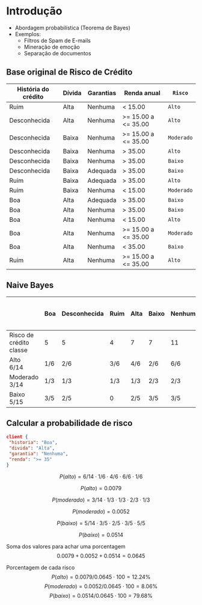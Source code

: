 # Introdução

- Abordagem probabilística (Teorema de Bayes)
- Exemplos:
  - Filtros de Spam de E-mails
  - Mineração de emoção
  - Separação de documentos

## Base original de Risco de Crédito

| História do crédito | Dívida | Garantias | Renda anual         | `Risco`    |
| ------------------- | ------ | --------- | ------------------- | ---------- |
| Ruim                | Alta   | Nenhuma   | < 15.00             | `Alto`     |
| Desconhecida        | Alta   | Nenhuma   | >= 15.00 a <= 35.00 | `Alto`     |
| Desconhecida        | Baixa  | Nenhuma   | >= 15.00 a <= 35.00 | `Moderado` |
| Desconhecida        | Baixa  | Nenhuma   | > 35.00             | `Alto`     |
| Desconhecida        | Baixa  | Nenhuma   | > 35.00             | `Baixo`    |
| Desconhecida        | Baixa  | Adequada  | > 35.00             | `Baixo`    |
| Ruim                | Baixa  | Adequada  | > 35.00             | `Alto`     |
| Ruim                | Baixa  | Nenhuma   | < 15.00             | `Moderado` |
| Boa                 | Alta   | Adequada  | > 35.00             | `Baixo`    |
| Boa                 | Alta   | Nenhuma   | > 35.00             | `Baixo`    |
| Boa                 | Alta   | Nenhuma   | < 15.00             | `Alto`     |
| Boa                 | Alta   | Nenhuma   | >= 15.00 a <= 35.00 | `Moderado` |
| Boa                 | Alta   | Nenhuma   | < 35.00             | `Baixo`    |
| Ruim                | Alta   | Nenhuma   | >= 15.00 a <= 35.00 | `Alto`     |

## Naive Bayes

|                               | Boa | Desconhecida | Ruim | Alta | Baixo | Nenhuma | Adequada | < 15.00 | >= 15.00 a <= 35.00 | > 35.00 |
| ----------------------------- | --- | ------------ | ---- | ---- | ----- | ------- | -------- | ------- | ------------------- | ------- |
| Risco de crédito </br> classe | 5   | 5            | 4    | 7    | 7     | 11      | 3        | 3       | 4                   | 7       |
| Alto </br>6/14                | 1/6 | 2/6          | 3/6  | 4/6  | 2/6   | 6/6     | 0        | 3/6     | 2/6                 | 1/6     |
| Moderado </br>3/14            | 1/3 | 1/3          | 1/3  | 1/3  | 2/3   | 2/3     | 1/3      | 0       | 2/3                 | 1/3     |
| Baixo </br>5/15               | 3/5 | 2/5          | 0    | 2/5  | 3/5   | 3/5     | 2/5      | 0       | 0                   | 5/5     |

## Calcular a probabilidade de risco

```json
client {
 "historia": "Boa",
 "divida": "Alta",
 "garantia": "Nenhuma",
 "renda": ">= 35"
}
```

$$ P(alto) = 6/14\cdot1/6\cdot4/6\cdot6/6\cdot1/6 $$

$$ P(alto) = 0.0079 $$

$$ P(moderado) = 3/14\cdot1/3\cdot1/3\cdot2/3\cdot1/3 $$

$$ P(moderado) = 0.0052 $$

$$ P(baixo) = 5/14\cdot3/5\cdot2/5\cdot3/5\cdot5/5 $$

$$ P(baixo) = 0.0514 $$

Soma dos valores para achar uma porcentagem
$$ 0.0079+0.0052+0.0514 = 0.0645 $$

Porcentagem de cada risco
$$ P(alto) = 0.0079/0.0645\cdot100 = 12.24\% $$
$$ P(moderado) = 0.0052/0.0645\cdot100 = 8.06\% $$
$$ P(baixo) = 0.0514/0.0645\cdot100 = 79.68\% $$

